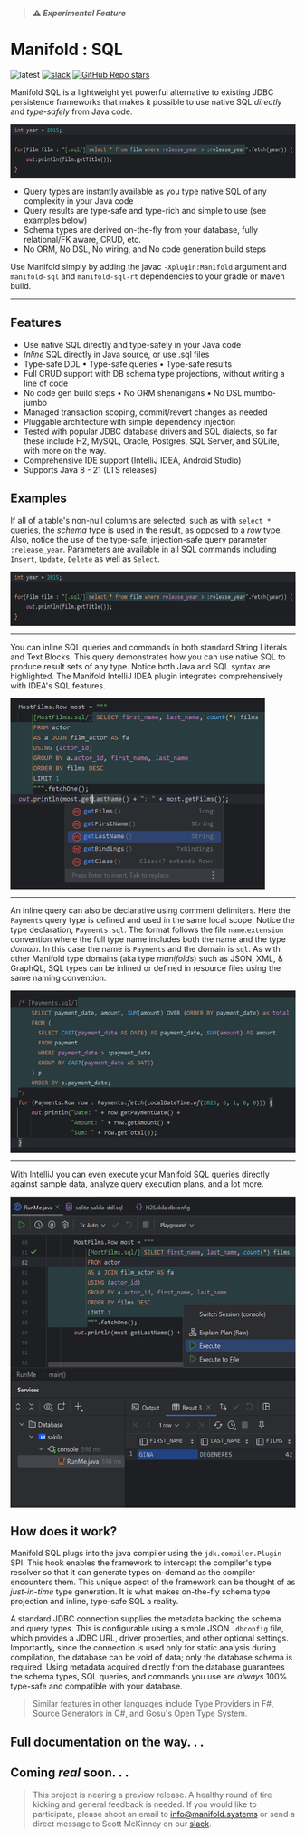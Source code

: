 >**⚠ _Experimental Feature_**

# Manifold : SQL

![latest](https://img.shields.io/badge/latest-v2023.1.30-darkgreen.svg)
[![slack](https://img.shields.io/badge/slack-manifold-blue.svg?logo=slack)](https://join.slack.com/t/manifold-group/shared_invite/zt-e0bq8xtu-93ASQa~a8qe0KDhOoD6Bgg)
[![GitHub Repo stars](https://img.shields.io/github/stars/manifold-systems/manifold?logo=github&color=red)](https://github.com/manifold-systems/manifold)


Manifold SQL is a lightweight yet powerful alternative to existing JDBC persistence frameworks that makes it possible to
use native SQL _directly_ and _type-safely_ from Java code.

<img width="600" height="96" align="top" src="../../docs/images/img_3.png">

- Query types are instantly available as you type native SQL of any complexity in your Java code
- Query results are type-safe and type-rich and simple to use (see examples below)
- Schema types are derived on-the-fly from your database, fully relational/FK aware, CRUD, etc.
- No ORM, No DSL, No wiring, and No code generation build steps

Use Manifold simply by adding the javac `-Xplugin:Manifold` argument and `manifold-sql` and `manifold-sql-rt` dependencies
to your gradle or maven build.

---

## Features
- Use native SQL directly and type-safely in your Java code<br>
- _Inline_ SQL directly in Java source, or use .sql files<br>
- Type-safe DDL &bull; Type-safe queries &bull; Type-safe results<br>
- Full CRUD support with DB schema type projections, without writing a line of code<br>
- No code gen build steps &bull; No ORM shenanigans &bull; No DSL mumbo-jumbo<br>
- Managed transaction scoping, commit/revert changes as needed<br>
- Pluggable architecture with simple dependency injection<br>
- Tested with popular JDBC database drivers and SQL dialects, so far these include H2, MySQL, Oracle, Postgres, SQL Server, and SQLite, with more on the way.<br>
- Comprehensive IDE support (IntelliJ IDEA, Android Studio)
- Supports Java 8 - 21 (LTS releases)

## Examples

If all of a table's non-null columns are selected, such as with `select *` queries, the _schema_ type is used in the result,
as opposed to a _row_ type. Also, notice the use of the type-safe, injection-safe query parameter `:release_year`. Parameters
are available in all SQL commands including `Insert`, `Update`, `Delete` as well as `Select`.

<img width="600" height="96" align="top" src="../../docs/images/img_3.png">
<br>

---
You can inline SQL queries and commands in both standard String Literals and Text Blocks. This query demonstrates how
you can use native SQL to produce result sets of any type. Notice both Java and SQL syntax are highlighted. The Manifold
IntelliJ IDEA plugin integrates comprehensively with IDEA's SQL features.

<img width="450" height="337" align="top" src="../../docs/images/img.png">
<br>

---
An inline query can also be declarative using comment delimiters. Here the `Payments` query type is defined and used
in the same local scope. Notice the type declaration, `Payments.sql`. The format follows the file `name`.`extension` convention
where the full type name includes both the name and the type _domain_. In this case the name is `Payments` and the domain
is `sql`. As with other Manifold type domains (aka type _manifolds_) such as JSON, XML, & GraphQL, SQL types can be inlined
or defined in resource files using the same naming convention.

<img width="550" height="287" align="top" src="../../docs/images/img2.png">
<br>

---
With IntelliJ you can even execute your Manifold SQL queries directly against sample data, analyze query execution plans,
and a lot more.

<img width="550" height="550" align="top" src="../../docs/images/img4.png">
<br>

## How does it work?
 
Manifold SQL plugs into the java compiler using the `jdk.compiler.Plugin` SPI. This hook enables the framework to intercept
the compiler's type resolver so that it can generate types on-demand as the compiler encounters them. This unique aspect
of the framework can be thought of as _just-in-time_ type generation. It is what makes on-the-fly schema type projection
and inline, type-safe SQL a reality. 
     
A standard JDBC connection supplies the metadata backing the schema and query types. This is configurable using a simple
JSON `.dbconfig` file, which provides a JDBC URL, driver properties, and other optional settings. Importantly, since the
connection is used only for static analysis during compilation, the database can be void of data; only the database schema
is required. Using metadata acquired directly from the database guarantees the schema types, SQL queries, and commands
you use are _always_ 100% type-safe and compatible with your database.
                        
> Similar features in other languages include Type Providers in F#, Source Generators in C#, and Gosu's Open Type System.

## Full documentation on the way. . .

## Coming _**real**_ soon. . .
                                   
> This project is nearing a preview release. A healthy round of tire kicking and general feedback is needed. If you
> would like to participate, please shoot an email to [info@manifold.systems](mailto:info@manifold.systems) or send a
> direct message to Scott McKinney on our [slack](https://join.slack.com/t/manifold-group/shared_invite/zt-e0bq8xtu-93ASQa~a8qe0KDhOoD6Bgg). 


